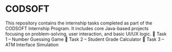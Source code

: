 # CODSOFT
This repository contains the internship tasks completed as part of the CODSOFT Internship Program. It includes core Java-based projects focusing on problem-solving, user interaction, and basic UI/UX logic.  🔹 Task 1 – Number Guessing Game 🔹 Task 2 – Student Grade Calculator 🔹 Task 3 – ATM Interface Simulation
